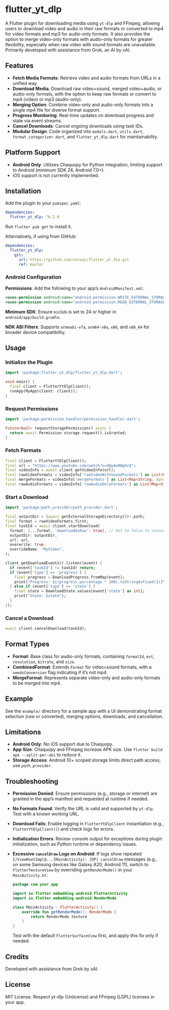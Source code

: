 # flutter_yt_dlp

A Flutter plugin for downloading media using `yt-dlp` and FFmpeg, allowing users to download video and audio in their raw formats or converted to mp4 for video formats and mp3 for audio-only formats. It also provides the option to merge video-only formats with audio-only formats for greater flexibility, especially when raw video with sound formats are unavailable. Primarily developed with assistance from Grok, an AI by xAI.

## Features

- **Fetch Media Formats**: Retrieve video and audio formats from URLs in a unified way.
- **Download Media**: Download raw video+sound, merged video+audio, or audio-only formats, with the option to keep raw formats or convert to mp4 (video) or mp3 (audio-only).
- **Merging Option**: Combine video-only and audio-only formats into a single mp4 file for diverse format support.
- **Progress Monitoring**: Real-time updates on download progress and state via event streams.
- **Cancel Downloads**: Cancel ongoing downloads using task IDs.
- **Modular Design**: Code organized into `models.dart`, `utils.dart`, `format_categorizer.dart`, and `flutter_yt_dlp.dart` for maintainability.

## Platform Support

- **Android Only**: Utilizes Chaquopy for Python integration, limiting support to Android (minimum SDK 24, Android 7.0+).
- iOS support is not currently implemented.

## Installation

Add the plugin to your `pubspec.yaml`:

```yaml
dependencies:
  flutter_yt_dlp: ^0.2.0
```

Run `flutter pub get` to install it.

Alternatively, if using from GitHub:

```yaml
dependencies:
  flutter_yt_dlp:
    git:
      url: https://github.com/utoxas/flutter_yt_dlp.git
      ref: master
```

### Android Configuration

**Permissions**: Add the following to your app’s `AndroidManifest.xml`:

```xml
<uses-permission android:name="android.permission.WRITE_EXTERNAL_STORAGE" />
<uses-permission android:name="android.permission.READ_EXTERNAL_STORAGE" />
```

**Minimum SDK**: Ensure `minSdk` is set to 24 or higher in `android/app/build.gradle`.

**NDK ABI Filters**: Supports `armeabi-v7a`, `arm64-v8a`, `x86`, and `x86_64` for broader device compatibility.

## Usage

### Initialize the Plugin

```dart
import 'package:flutter_yt_dlp/flutter_yt_dlp.dart';

void main() {
  final client = FlutterYtDlpClient();
  runApp(MyApp(client: client));
}
```

### Request Permissions

```dart
import 'package:permission_handler/permission_handler.dart';

Future<bool> requestStoragePermission() async {
  return await Permission.storage.request().isGranted;
}
```

### Fetch Formats

```dart
final client = FlutterYtDlpClient();
final url = "https://www.youtube.com/watch?v=dQw4w9WgXcQ";
final videoInfo = await client.getVideoInfo(url);
final rawVideoFormats = videoInfo['rawVideoWithSoundFormats'] as List<Map<String, dynamic>>;
final mergeFormats = videoInfo['mergeFormats'] as List<Map<String, dynamic>>;
final rawAudioFormats = videoInfo['rawAudioOnlyFormats'] as List<Map<String, dynamic>>;
```

### Start a Download

```dart
import 'package:path_provider/path_provider.dart';

final outputDir = (await getExternalStorageDirectory())!.path;
final format = rawVideoFormats.first;
final taskId = await client.startDownload(
  format: {...format, 'downloadAsRaw': true}, // Set to false to convert to mp4/mp3
  outputDir: outputDir,
  url: url,
  overwrite: true,
  overrideName: "MyVideo",
);

client.getDownloadEvents().listen((event) {
  if (event['taskId'] != taskId) return;
  if (event['type'] == 'progress') {
    final progress = DownloadProgress.fromMap(event);
    print("Progress: ${(progress.percentage * 100).toStringAsFixed(1)}%");
  } else if (event['type'] == 'state') {
    final state = DownloadState.values[event['state'] as int];
    print("State: $state");
  }
});
```

### Cancel a Download

```dart
await client.cancelDownload(taskId);
```

## Format Types

- **Format**: Base class for audio-only formats, containing `formatId`, `ext`, `resolution`, `bitrate`, and `size`.
- **CombinedFormat**: Extends `Format` for video+sound formats, with a `needsConversion` flag indicating if it’s not mp4.
- **MergeFormat**: Represents separate video-only and audio-only formats to be merged into mp4.

## Example

See the `example/` directory for a sample app with a UI demonstrating format selection (raw or converted), merging options, downloads, and cancellation.

## Limitations

- **Android Only**: No iOS support due to Chaquopy.
- **App Size**: Chaquopy and FFmpeg increase APK size. Use `flutter build apk --split-per-abi` to reduce it.
- **Storage Access**: Android 10+ scoped storage limits direct path access; use `path_provider`.

## Troubleshooting

- **Permission Denied**: Ensure permissions (e.g., storage or internet) are granted in the app’s manifest and requested at runtime if needed.
- **No Formats Found**: Verify the URL is valid and supported by `yt-dlp`. Test with a known working URL.
- **Download Fails**: Enable logging in `FlutterYtDlpClient` instantiation (e.g., `FlutterYtDlpClient()`) and check logs for errors.
- **Initialization Errors**: Review console output for exceptions during plugin initialization, such as Python runtime or dependency issues.
- **Excessive `cancelDraw` Logs on Android**: If logs show repeated `I/ViewRootImpl@...[MainActivity]: [DP] cancelDraw` messages (e.g., on some Samsung devices like Galaxy A20, Android 11), switch to `FlutterTextureView` by overriding `getRenderMode()` in your `MainActivity.kt`:

  ```kotlin
  package com.your.app

  import io.flutter.embedding.android.FlutterActivity
  import io.flutter.embedding.android.RenderMode

  class MainActivity : FlutterActivity() {
      override fun getRenderMode(): RenderMode {
          return RenderMode.texture
      }
  }
  ```

  Test with the default `FlutterSurfaceView` first, and apply this fix only if needed.

## Credits

Developed with assistance from Grok by xAI.

## License

MIT License. Respect yt-dlp (Unlicense) and FFmpeg (LGPL) licenses in your app.

